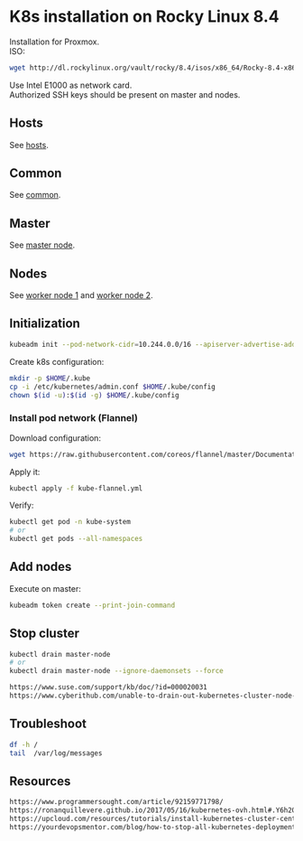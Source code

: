 # K8s installation on Rocky Linux 8.4

Installation for Proxmox.  
ISO:

```sh
wget http://dl.rockylinux.org/vault/rocky/8.4/isos/x86_64/Rocky-8.4-x86_64-minimal.iso
```

Use Intel E1000 as network card.  
Authorized SSH keys should be present on master and nodes.

## Hosts

See [hosts](hosts).

## Common

See [common](1-k8s-rocky-common.yml).

## Master

See [master node](2-k8s-rocky-master.yml).

## Nodes

See [worker node 1](3-k8s-rocky-node-01.yml) and [worker node 2](4-k8s-rocky-node-02.yml).

## Initialization

```sh
kubeadm init --pod-network-cidr=10.244.0.0/16 --apiserver-advertise-address 192.168.1.137 --token-ttl 0
```

Create k8s configuration:

```sh
mkdir -p $HOME/.kube
cp -i /etc/kubernetes/admin.conf $HOME/.kube/config
chown $(id -u):$(id -g) $HOME/.kube/config
```

### Install pod network (Flannel)

Download configuration:

```sh
wget https://raw.githubusercontent.com/coreos/flannel/master/Documentation/kube-flannel.yml
```

Apply it:

```sh
kubectl apply -f kube-flannel.yml
```

Verify:

```sh
kubectl get pod -n kube-system
# or
kubectl get pods --all-namespaces
```

## Add nodes

Execute on master:

```sh
kubeadm token create --print-join-command
```

## Stop cluster

```sh
kubectl drain master-node
# or 
kubectl drain master-node --ignore-daemonsets --force
```

```html
https://www.suse.com/support/kb/doc/?id=000020031
https://www.cyberithub.com/unable-to-drain-out-kubernetes-cluster-node-for-maintenance/
```

## Troubleshoot

```sh
df -h /
tail  /var/log/messages
```

## Resources

```html
https://www.programmersought.com/article/92159771798/
https://ronanquillevere.github.io/2017/05/16/kubernetes-ovh.html#.Y6h20NJByV5
https://upcloud.com/resources/tutorials/install-kubernetes-cluster-centos-8
https://yourdevopsmentor.com/blog/how-to-stop-all-kubernetes-deployments/
```
